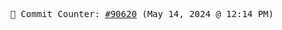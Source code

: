 <p align="center">
    <samp>
        📮 Commit Counter: <a href="https://github.com/Javascript-void0/Javascript-void0/commits/main">#90620</a> (May 14, 2024 @ 12:14 PM)
    </samp>
</p>